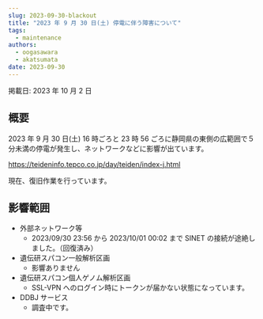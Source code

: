 ```yaml
---
slug: 2023-09-30-blackout
title: "2023 年 9 月 30 日(土) 停電に伴う障害について"
tags:
  - maintenance
authors:
  - oogasawara
  - akatsumata
date: 2023-09-30
---
```

掲載日: 2023 年 10 月 2 日


## 概要

2023 年 9 月 30 日(土) 16 時ごろと 23 時 56 ごろに静岡県の東側の広範囲で５分未満の停電が発生し、ネットワークなどに影響が出ています。

https://teideninfo.tepco.co.jp/day/teiden/index-j.html

現在、復旧作業を行っています。


## 影響範囲
- 外部ネットワーク等
    - 2023/09/30 23:56 から 2023/10/01 00:02 まで SINET の接続が途絶しました。（回復済み）
- 遺伝研スパコン一般解析区画
    - 影響ありません
- 遺伝研スパコン個人ゲノム解析区画
    - SSL-VPN へのログイン時にトークンが届かない状態になっています。
- DDBJ サービス
    - 調査中です。


